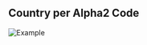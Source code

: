 ## Country per Alpha2 Code

![Example](https://res.cloudinary.com/dlds4xwpk/image/upload/v1596002954/Anotaci%C3%B3n_2020-07-29_000803_oxvmxa.png)
